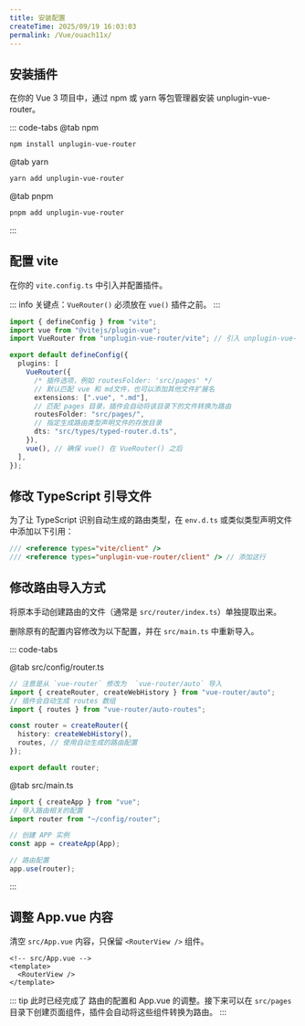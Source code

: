 ```yaml
---
title: 安装配置
createTime: 2025/09/19 16:03:03
permalink: /Vue/ouach11x/
---
```


## 安装插件

在你的 Vue 3 项目中，通过 npm 或 yarn 等包管理器安装 unplugin-vue-router。

::: code-tabs
@tab npm

```bash
npm install unplugin-vue-router
```

@tab yarn

```bash
yarn add unplugin-vue-router
```

@tab pnpm

```bash
pnpm add unplugin-vue-router
```

:::

## 配置 vite

在你的 `vite.config.ts` 中引入并配置插件。

::: info 关键点：`VueRouter()` 必须放在 `vue()` 插件之前。
:::

```ts title="vite.config.ts" :highlight="{2,3,6-17}"
import { defineConfig } from "vite";
import vue from "@vitejs/plugin-vue";
import VueRouter from "unplugin-vue-router/vite"; // 引入 unplugin-vue-router

export default defineConfig({
  plugins: [
    VueRouter({
      /* 插件选项，例如 routesFolder: 'src/pages' */
      // 默认匹配 vue 和 md文件，也可以添加其他文件扩展名
      extensions: [".vue", ".md"],
      // 匹配 pages 目录，插件会自动将该目录下的文件转换为路由
      routesFolder: "src/pages/",
      // 指定生成路由类型声明文件的存放目录
      dts: "src/types/typed-router.d.ts",
    }),
    vue(), // 确保 vue() 在 VueRouter() 之后
  ],
});
```

## 修改 TypeScript 引导文件

为了让 TypeScript 识别自动生成的路由类型，在 `env.d.ts` 或类似类型声明文件中添加以下引用：

```ts
/// <reference types="vite/client" />
/// <reference types="unplugin-vue-router/client" /> // 添加这行
```

## 修改路由导入方式

将原本手动创建路由的文件（通常是 `src/router/index.ts`）单独提取出来。

删除原有的配置内容修改为以下配置，并在 `src/main.ts` 中重新导入。

::: code-tabs

@tab src/config/router.ts

```ts
// 注意是从 `vue-router` 修改为  `vue-router/auto` 导入
import { createRouter, createWebHistory } from "vue-router/auto";
// 插件会自动生成 routes 数组
import { routes } from "vue-router/auto-routes";

const router = createRouter({
  history: createWebHistory(),
  routes, // 使用自动生成的路由配置
});

export default router;
```

@tab src/main.ts

```ts
import { createApp } from "vue";
// 导入路由相关的配置
import router from "~/config/router";

// 创建 APP 实例
const app = createApp(App);

// 路由配置
app.use(router);
```

:::

## 调整 App.vue 内容

清空 `src/App.vue` 内容，只保留 `<RouterView />` 组件。

```vue
<!-- src/App.vue -->
<template>
  <RouterView />
</template>
```

::: tip 此时已经完成了 路由的配置和 App.vue 的调整。接下来可以在 `src/pages` 目录下创建页面组件，插件会自动将这些组件转换为路由。
:::
